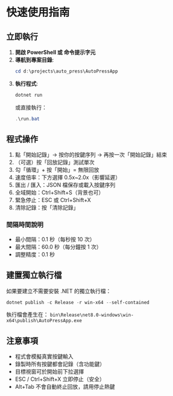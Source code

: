 # 快速使用指南

## 立即執行

1. **開啟 PowerShell 或 命令提示字元**
2. **導航到專案目錄**:
   ```powershell
   cd d:\projects\auto_press\AutoPressApp
   ```
3. **執行程式**:
   ```powershell
   dotnet run
   ```
   或直接執行：
   ```powershell
   .\run.bat
   ```

## 程式操作

1. 點「開始記錄」→ 按你的按鍵序列 → 再按一次「開始記錄」結束
2. （可選）按「回放記錄」測試單次
3. 勾「循環」+ 按「開始」= 無限回放
4. 速度倍率：下方選擇 0.5x~2.0x（影響延遲）
5. 匯出 / 匯入：JSON 檔保存或載入按鍵序列
6. 全域開始：Ctrl+Shift+S（背景也可）
7. 緊急停止：ESC 或 Ctrl+Shift+X
8. 清除記錄：按「清除記錄」

### 間隔時間說明
- 最小間隔：0.1 秒（每秒按 10 次）
- 最大間隔：60.0 秒（每分鐘按 1 次）
- 調整精度：0.1 秒

## 建置獨立執行檔

如果要建立不需要安裝 .NET 的獨立執行檔：

```powershell
dotnet publish -c Release -r win-x64 --self-contained
```

執行檔會產生在：
`bin\Release\net8.0-windows\win-x64\publish\AutoPressApp.exe`

## 注意事項

- 程式會模擬真實按鍵輸入
- 錄製時所有按鍵都會記錄（含功能鍵）
- 目標視窗可於開始前下拉選擇
- ESC / Ctrl+Shift+X 立即停止（安全）
- Alt+Tab 不會自動終止回放，請用停止熱鍵
